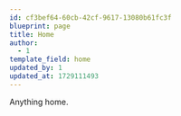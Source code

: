 ```yaml
---
id: cf3bef64-60cb-42cf-9617-13080b61fc3f
blueprint: page
title: Home
author:
  - 1
template_field: home
updated_by: 1
updated_at: 1729111493
---
```

Anything home.